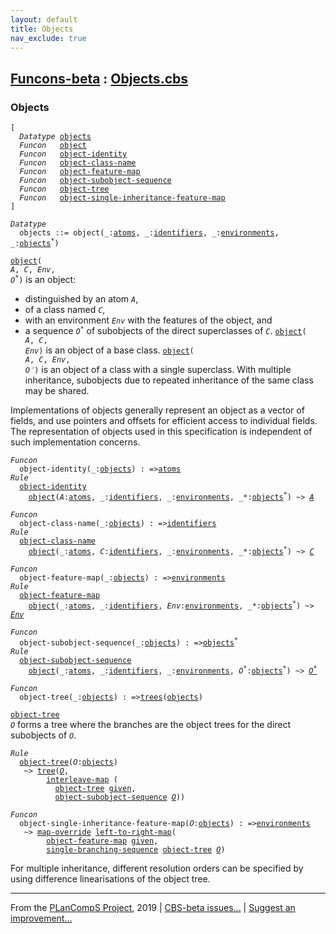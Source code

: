 ```yaml
---
layout: default
title: Objects
nav_exclude: true
---
```


[Funcons-beta] : [Objects.cbs]
-----------------------------

### Objects

<div class="highlighter-rouge"><pre class="highlight"><code>[
  <i class="keyword">Datatype</i> <span class="name"><a href="#Name_objects">objects</a></span>
  <i class="keyword">Funcon</i>   <span class="name"><a href="#Name_object">object</a></span>
  <i class="keyword">Funcon</i>   <span class="name"><a href="#Name_object-identity">object-identity</a></span>
  <i class="keyword">Funcon</i>   <span class="name"><a href="#Name_object-class-name">object-class-name</a></span>
  <i class="keyword">Funcon</i>   <span class="name"><a href="#Name_object-feature-map">object-feature-map</a></span>
  <i class="keyword">Funcon</i>   <span class="name"><a href="#Name_object-subobject-sequence">object-subobject-sequence</a></span>
  <i class="keyword">Funcon</i>   <span class="name"><a href="#Name_object-tree">object-tree</a></span>
  <i class="keyword">Funcon</i>   <span class="name"><a href="#Name_object-single-inheritance-feature-map">object-single-inheritance-feature-map</a></span>
]</code></pre></div>



<div class="highlighter-rouge"><pre class="highlight"><code><i class="keyword">Datatype</i>
  <span class="name"><span id="Name_objects">objects</span></span> ::= <span id="Name_object">object</span>(_:<span class="name"><a href="../../../Computations/Normal/Generating/index.html#Name_atoms">atoms</a></span>, _:<span class="name"><a href="../../../Computations/Normal/Binding/index.html#Name_identifiers">identifiers</a></span>, _:<span class="name"><a href="../../../Computations/Normal/Binding/index.html#Name_environments">environments</a></span>, _:<span class="name"><a href="#Name_objects">objects</a></span><sup class="sup">*</sup>)</code></pre></div>


  <code><span class="name"><a href="#Name_object">object</a></span>( <i class="var">A</i>, <i class="var">C</i>, <i class="var">Env</i>, <i class="var">O<sup class="sup">*</sup></i>)</code> is an object:
  * distinguished by an atom <code><i class="var">A</i></code>,
  * of a class named <code><i class="var">C</i></code>,
  * with an environment <code><i class="var">Env</i></code> with the features of the object, and 
  * a sequence <code><i class="var">O<sup class="sup">*</sup></i></code> of subobjects of the direct superclasses of <code><i class="var">C</i></code>.
  <code><span class="name"><a href="#Name_object">object</a></span>( <i class="var">A</i>, <i class="var">C</i>, <i class="var">Env</i>)</code> is an object of a base class.
  <code><span class="name"><a href="#Name_object">object</a></span>( <i class="var">A</i>, <i class="var">C</i>, <i class="var">Env</i>, <i class="var">O&prime;</i>)</code> is an object of a class with a single superclass.
  With multiple inheritance, subobjects due to repeated inheritance of the 
  same class may be shared.
  
  Implementations of objects generally represent an object as a vector of
  fields, and use pointers and offsets for efficient access to individual
  fields. The representation of objects used in this specification is
  independent of such implementation concerns.

<div class="highlighter-rouge"><pre class="highlight"><code><i class="keyword">Funcon</i>
  <span class="name"><span id="Name_object-identity">object-identity</span></span>(_:<span class="name"><a href="#Name_objects">objects</a></span>) : =><span class="name"><a href="../../../Computations/Normal/Generating/index.html#Name_atoms">atoms</a></span>
<i class="keyword">Rule</i>
  <span class="name"><a href="#Name_object-identity">object-identity</a></span>
    <span class="name"><a href="#Name_object">object</a></span>(<span id="Variable326_A"><i class="var">A</i></span>:<span class="name"><a href="../../../Computations/Normal/Generating/index.html#Name_atoms">atoms</a></span>, _:<span class="name"><a href="../../../Computations/Normal/Binding/index.html#Name_identifiers">identifiers</a></span>, _:<span class="name"><a href="../../../Computations/Normal/Binding/index.html#Name_environments">environments</a></span>, _*:<span class="name"><a href="#Name_objects">objects</a></span><sup class="sup">*</sup>) ~> <a href="#Variable326_A"><i class="var">A</i></a></code></pre></div>

<div class="highlighter-rouge"><pre class="highlight"><code><i class="keyword">Funcon</i>
  <span class="name"><span id="Name_object-class-name">object-class-name</span></span>(_:<span class="name"><a href="#Name_objects">objects</a></span>) : =><span class="name"><a href="../../../Computations/Normal/Binding/index.html#Name_identifiers">identifiers</a></span>
<i class="keyword">Rule</i>
  <span class="name"><a href="#Name_object-class-name">object-class-name</a></span>
    <span class="name"><a href="#Name_object">object</a></span>(_:<span class="name"><a href="../../../Computations/Normal/Generating/index.html#Name_atoms">atoms</a></span>, <span id="Variable405_C"><i class="var">C</i></span>:<span class="name"><a href="../../../Computations/Normal/Binding/index.html#Name_identifiers">identifiers</a></span>, _:<span class="name"><a href="../../../Computations/Normal/Binding/index.html#Name_environments">environments</a></span>, _*:<span class="name"><a href="#Name_objects">objects</a></span><sup class="sup">*</sup>) ~> <a href="#Variable405_C"><i class="var">C</i></a></code></pre></div>

<div class="highlighter-rouge"><pre class="highlight"><code><i class="keyword">Funcon</i>
  <span class="name"><span id="Name_object-feature-map">object-feature-map</span></span>(_:<span class="name"><a href="#Name_objects">objects</a></span>) : =><span class="name"><a href="../../../Computations/Normal/Binding/index.html#Name_environments">environments</a></span>
<i class="keyword">Rule</i>
  <span class="name"><a href="#Name_object-feature-map">object-feature-map</a></span>
    <span class="name"><a href="#Name_object">object</a></span>(_:<span class="name"><a href="../../../Computations/Normal/Generating/index.html#Name_atoms">atoms</a></span>, _:<span class="name"><a href="../../../Computations/Normal/Binding/index.html#Name_identifiers">identifiers</a></span>, <span id="Variable484_Env"><i class="var">Env</i></span>:<span class="name"><a href="../../../Computations/Normal/Binding/index.html#Name_environments">environments</a></span>, _*:<span class="name"><a href="#Name_objects">objects</a></span><sup class="sup">*</sup>) ~> <a href="#Variable484_Env"><i class="var">Env</i></a></code></pre></div>

<div class="highlighter-rouge"><pre class="highlight"><code><i class="keyword">Funcon</i>
  <span class="name"><span id="Name_object-subobject-sequence">object-subobject-sequence</span></span>(_:<span class="name"><a href="#Name_objects">objects</a></span>) : =><span class="name"><a href="#Name_objects">objects</a></span><sup class="sup">*</sup>
<i class="keyword">Rule</i>
  <span class="name"><a href="#Name_object-subobject-sequence">object-subobject-sequence</a></span>
    <span class="name"><a href="#Name_object">object</a></span>(_:<span class="name"><a href="../../../Computations/Normal/Generating/index.html#Name_atoms">atoms</a></span>, _:<span class="name"><a href="../../../Computations/Normal/Binding/index.html#Name_identifiers">identifiers</a></span>, _:<span class="name"><a href="../../../Computations/Normal/Binding/index.html#Name_environments">environments</a></span>, <span id="Variable566_O*"><i class="var">O<sup class="sup">*</sup></i></span>:<span class="name"><a href="#Name_objects">objects</a></span><sup class="sup">*</sup>) ~> <a href="#Variable566_O*"><i class="var">O<sup class="sup">*</sup></i></a></code></pre></div>



<div class="highlighter-rouge"><pre class="highlight"><code><i class="keyword">Funcon</i>
  <span class="name"><span id="Name_object-tree">object-tree</span></span>(_:<span class="name"><a href="#Name_objects">objects</a></span>) : =><span class="name"><a href="../Trees/index.html#Name_trees">trees</a></span>(<span class="name"><a href="#Name_objects">objects</a></span>)</code></pre></div>

  <code><span class="name"><a href="#Name_object-tree">object-tree</a></span> <i class="var">O</i></code> forms a tree where the branches are the object trees for
  the direct subobjects of <code><i class="var">O</i></code>.

<div class="highlighter-rouge"><pre class="highlight"><code><i class="keyword">Rule</i>
  <span class="name"><a href="#Name_object-tree">object-tree</a></span>(<span id="Variable657_O"><i class="var">O</i></span>:<span class="name"><a href="#Name_objects">objects</a></span>)
   ~> <span class="name"><a href="../Trees/index.html#Name_tree">tree</a></span>(<a href="#Variable657_O"><i class="var">O</i></a>,
        <span class="name"><a href="../../../Computations/Normal/Giving/index.html#Name_interleave-map">interleave-map</a></span> (
          <span class="name"><a href="#Name_object-tree">object-tree</a></span> <span class="name"><a href="../../../Computations/Normal/Giving/index.html#Name_given">given</a></span>,
          <span class="name"><a href="#Name_object-subobject-sequence">object-subobject-sequence</a></span> <a href="#Variable657_O"><i class="var">O</i></a>))</code></pre></div>



<div class="highlighter-rouge"><pre class="highlight"><code><i class="keyword">Funcon</i>
  <span class="name"><span id="Name_object-single-inheritance-feature-map">object-single-inheritance-feature-map</span></span>(<span id="Variable707_O"><i class="var">O</i></span>:<span class="name"><a href="#Name_objects">objects</a></span>) : =><span class="name"><a href="../../../Computations/Normal/Binding/index.html#Name_environments">environments</a></span>
   ~> <span class="name"><a href="../Maps/index.html#Name_map-override">map-override</a></span> <span class="name"><a href="../../../Computations/Normal/Giving/index.html#Name_left-to-right-map">left-to-right-map</a></span>(
        <span class="name"><a href="#Name_object-feature-map">object-feature-map</a></span> <span class="name"><a href="../../../Computations/Normal/Giving/index.html#Name_given">given</a></span>,
        <span class="name"><a href="../Trees/index.html#Name_single-branching-sequence">single-branching-sequence</a></span> <span class="name"><a href="#Name_object-tree">object-tree</a></span> <a href="#Variable707_O"><i class="var">O</i></a>)</code></pre></div>


  For multiple inheritance, different resolution orders can be specified
  by using difference linearisations of the object tree.



____

From the [PLanCompS Project], 2019 | [CBS-beta issues...] | [Suggest an improvement...]

[Objects.cbs]: Objects.cbs 
  "CBS SOURCE FILE"
[Funcons-beta]: /CBS-beta/docs/Funcons-beta
 "FUNCONS-BETA"
[Unstable-Funcons-beta]: /CBS-beta/docs/Unstable-Funcons-beta
  "UNSTABLE-FUNCONS-BETA"
[Languages-beta]: /CBS-beta/docs/Languages-beta
  "LANGUAGES-BETA"
[Unstable-Languages-beta]: /CBS-beta/docs/Unstable-Languages-beta
  "UNSTABLE-LANGUAGES-BETA"
[CBS-beta]: /CBS-beta "CBS-BETA"
[PLanCompS Project]: http://plancomps.org
  "PROGRAMMING LANGUAGE COMPONENTS AND SPECIFICATIONS PROJECT HOME PAGE"
[CBS-beta issues...]: https://github.com/plancomps/plancomps.github.io/issues
  "CBS-BETA ISSUE REPORTS ON GITHUB"
[Suggest an improvement...]: mailto:plancomps@gmail.com?Subject=CBS-beta%20-%20comment&Body=Re%3A%20CBS-beta%20specification%20at%20Values/Composite/Objects/Objects.cbs%0A%0AComment/Query/Issue/Suggestion%3A%0A%0A%0ASignature%3A%0A 
  "GENERATE AN EMAIL TEMPLATE"

